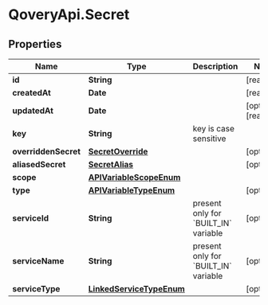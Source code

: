 # QoveryApi.Secret

## Properties

Name | Type | Description | Notes
------------ | ------------- | ------------- | -------------
**id** | **String** |  | [readonly] 
**createdAt** | **Date** |  | [readonly] 
**updatedAt** | **Date** |  | [optional] [readonly] 
**key** | **String** | key is case sensitive | 
**overriddenSecret** | [**SecretOverride**](SecretOverride.md) |  | [optional] 
**aliasedSecret** | [**SecretAlias**](SecretAlias.md) |  | [optional] 
**scope** | [**APIVariableScopeEnum**](APIVariableScopeEnum.md) |  | 
**type** | [**APIVariableTypeEnum**](APIVariableTypeEnum.md) |  | [optional] 
**serviceId** | **String** | present only for &#x60;BUILT_IN&#x60; variable | [optional] 
**serviceName** | **String** | present only for &#x60;BUILT_IN&#x60; variable | [optional] 
**serviceType** | [**LinkedServiceTypeEnum**](LinkedServiceTypeEnum.md) |  | [optional] 


